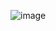 ![image](https://user-images.githubusercontent.com/88718806/206207657-396b18fe-63c3-41e1-b5f4-1fcd5a90545d.png)
